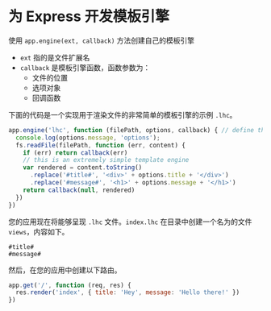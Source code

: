 # 为 Express 开发模板引擎
使用 `app.engine(ext, callback)` 方法创建自己的模板引擎
- `ext` 指的是文件扩展名
- `callback` 是模板引擎函数，函数参数为：
  - 文件的位置
  - 选项对象
  - 回调函数

下面的代码是一个实现用于渲染文件的非常简单的模板引擎的示例 `.lhc`。
```js
app.engine('lhc', function (filePath, options, callback) { // define the template engine
  console.log(options.message, 'options');
  fs.readFile(filePath, function (err, content) {
    if (err) return callback(err)
    // this is an extremely simple template engine
    var rendered = content.toString()
      .replace('#title#', '<div>' + options.title + '</div>')
      .replace('#message#', '<h1>' + options.message + '</h1>')
    return callback(null, rendered)
  })
})
```

您的应用现在将能够呈现 `.lhc` 文件。`index.lhc` 在目录中创建一个名为的文件 `views`，内容如下。
```lhc
#title#
#message#
```

然后，在您的应用中创建以下路由。
```js
app.get('/', function (req, res) {
  res.render('index', { title: 'Hey', message: 'Hello there!' })
})
```

